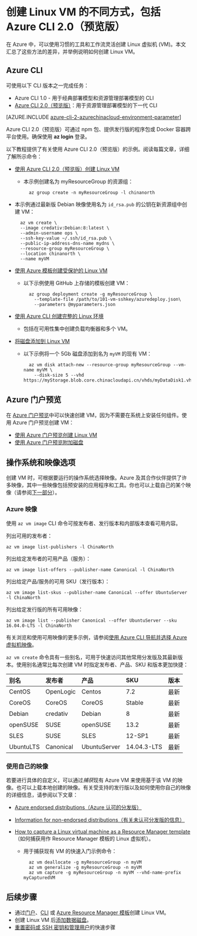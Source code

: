 <properties
    pageTitle="在 Azure 中创建 Linux VM 的不同方式 | Azure"
    description="介绍在 Azure 上创建 Linux 虚拟机的不同方法，并提供每种方法的工具和教程的链接。"
    services="virtual-machines-linux"
    documentationcenter=""
    author="iainfoulds"
    manager="timlt"
    editor=""
    tags="azure-resource-manager" />
<tags
    ms.assetid="f38f8a44-6c88-4490-a84a-46388212d24c"
    ms.service="virtual-machines-linux"
    ms.devlang="na"
    ms.topic="get-started-article"
    ms.tgt_pltfrm="vm-linux"
    ms.workload="infrastructure-services"
    ms.date="01/03/2016"
    wacn.date="02/20/2017"
    ms.author="iainfou" />  


# 创建 Linux VM 的不同方式，包括 Azure CLI 2.0（预览版）
在 Azure 中，可以使用习惯的工具和工作流灵活创建 Linux 虚拟机 \(VM\)。本文汇总了这些方法的差异，并举例说明如何创建 Linux VM。

## Azure CLI

可使用以下 CLI 版本之一完成任务：

- Azure CLI 1.0 - 用于经典部署模型和资源管理部署模型的 CLI
- [Azure CLI 2.0（预览版）](/documentation/articles/xplat-cli-install/)：用于资源管理部署模型的下一代 CLI

[AZURE.INCLUDE [azure-cli-2-azurechinacloud-environment-parameter](../../includes/azure-cli-2-azurechinacloud-environment-parameter.md)]

Azure CLI 2.0（预览版）可通过 npm 包、提供发行版的程序包或 Docker 容器跨平台使用。确保使用 **az login** 登录。

以下教程提供了有关使用 Azure CLI 2.0（预览版）的示例。阅读每篇文章，详细了解所示命令：

* [使用 Azure CLI 2.0（预览版）创建 Linux VM](/documentation/articles/virtual-machines-linux-quick-create-cli/)
  
    * 本示例创建名为 myResourceGroup 的资源组：

            az group create -n myResourceGroup -l chinanorth

* 本示例通过最新版 Debian 映像使用名为 `id_rsa.pub` 的公钥在新资源组中创建 VM：

        az vm create \
        --image credativ:Debian:8:latest \
        --admin-username ops \
        --ssh-key-value ~/.ssh/id_rsa.pub \
        --public-ip-address-dns-name mydns \
        --resource-group myResourceGroup \
        --location chinanorth \
        --name myVM

* [使用 Azure 模板创建受保护的 Linux VM](/documentation/articles/virtual-machines-linux-create-ssh-secured-vm-from-template/)
  
    * 以下示例使用 GitHub 上存储的模板创建 VM：

            az group deployment create -g myResourceGroup \ 
              --template-file /path/to/101-vm-sshkey/azuredeploy.json\
              --parameters @myparameters.json

* [使用 Azure CLI 创建完整的 Linux 环境](/documentation/articles/virtual-machines-linux-create-cli-complete/)
  
    * 包括在可用性集中创建负载均衡器和多个 VM。

* [将磁盘添加到 Linux VM](/documentation/articles/virtual-machines-linux-add-disk/)
  
    * 以下示例将一个 5Gb 磁盘添加到名为 `myVM` 的现有 VM：

            az vm disk attach-new --resource-group myResourceGroup --vm-name myVM \
              --disk-size 5 --vhd https://myStorage.blob.core.chinacloudapi.cn/vhds/myDataDisk1.vhd

## Azure 门户预览
在 [Azure 门户预览](https://portal.azure.cn)中可以快速创建 VM，因为不需要在系统上安装任何组件。使用 Azure 门户预览创建 VM：

* [使用 Azure 门户预览创建 Linux VM](/documentation/articles/virtual-machines-linux-quick-create-portal/)
* [使用 Azure 门户预览附加磁盘](/documentation/articles/virtual-machines-linux-attach-disk-portal/)

## 操作系统和映像选项
创建 VM 时，可根据要运行的操作系统选择映像。Azure 及其合作伙伴提供了许多映像，其中一些映像包括预安装的应用程序和工具。你也可以上载自己的某个映像（请参阅[下一部分](#use-your-own-image)）。

### Azure 映像
使用 `az vm image` CLI 命令可按发布者、发行版本和内部版本查看可用内容。

列出可用的发布者：

    az vm image list-publishers -l ChinaNorth

列出给定发布者的可用产品（服务）：

    az vm image list-offers --publisher-name Canonical -l ChinaNorth

列出给定产品/服务的可用 SKU（发行版本）：

    az vm image list-skus --publisher-name Canonical --offer UbuntuServer -l ChinaNorth

列出给定发行版的所有可用映像：

    az vm image list --publisher Canonical --offer UbuntuServer --sku 16.04.0-LTS -l ChinaNorth

有关浏览和使用可用映像的更多示例，请参阅[使用 Azure CLI 导航并选择 Azure 虚拟机映像](/documentation/articles/virtual-machines-linux-cli-ps-findimage/)。

`az vm create` 命令具有一些别名，可用于快速访问其他常用分发版及其最新版本。使用别名通常比每次创建 VM 时指定发布者、产品、SKU 和版本更加快捷：

| 别名 | 发布者 | 产品 | SKU | 版本 |
|:--- |:--- |:--- |:--- |:--- |
| CentOS |OpenLogic |Centos |7\.2 |最新 |
| CoreOS |CoreOS |CoreOS |Stable |最新 |
| Debian |credativ |Debian |8 |最新 |
| openSUSE |SUSE |openSUSE |13\.2 |最新 |
| SLES |SUSE |SLES |12-SP1 |最新 |
| UbuntuLTS |Canonical |UbuntuServer |14\.04.3-LTS |最新 |

### <a name="use-your-own-image"></a>使用自己的映像
若要进行具体的自定义，可以通过*捕获*现有 Azure VM 来使用基于该 VM 的映像。也可以上载本地创建的映像。有关受支持的发行版以及如何使用你自己的映像的详细信息，请参阅以下文章：

* [Azure endorsed distributions（Azure 认可的分发版）](/documentation/articles/virtual-machines-linux-endorsed-distros/)
* [Information for non-endorsed distributions（有关未认可分发版的信息）](/documentation/articles/virtual-machines-linux-create-upload-generic/)
* [How to capture a Linux virtual machine as a Resource Manager template](/documentation/articles/virtual-machines-linux-capture-image/)（如何捕获用作 Resource Manager 模板的 Linux 虚拟机）。
  
    * 用于捕获现有 VM 的快速入门示例命令：

            az vm deallocate -g myResourceGroup -n myVM
            az vm generalize -g myResourceGroup -n myVM
            az vm capture -g myResourceGroup -n myVM --vhd-name-prefix myCapturedVM

## 后续步骤
* 通过[门户](/documentation/articles/virtual-machines-linux-quick-create-portal/)、[CLI](/documentation/articles/virtual-machines-linux-quick-create-cli/) 或 [Azure Resource Manager 模板](/documentation/articles/virtual-machines-linux-cli-deploy-templates/)创建 Linux VM。
* 创建 Linux VM 后[添加数据磁盘](/documentation/articles/virtual-machines-linux-add-disk/)。
* [重置密码或 SSH 密钥和管理用户](/documentation/articles/virtual-machines-linux-using-vmaccess-extension/)的快速步骤

<!---HONumber=Mooncake_0213_2017-->
<!--Update_Description: update to azure cli 2.0-->